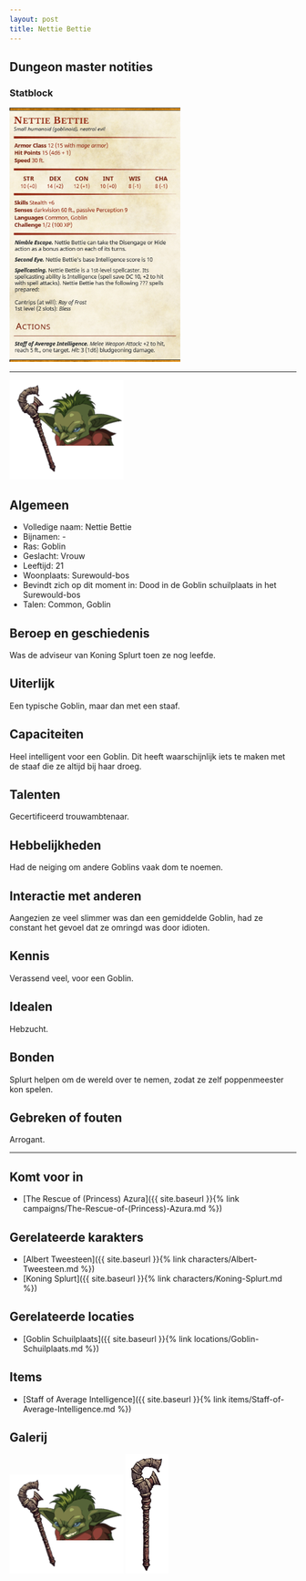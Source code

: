 ```yaml
---
layout: post
title: Nettie Bettie
---
```


## Dungeon master notities

### Statblock
<img src="../images/Nettie Bettie Statblock.png" alt="Nettie Bettie" width=300>

---

<img src="../images/Nettie Bettie.png" alt="Nettie Bettie" width=200>

## Algemeen
* Volledige naam: Nettie Bettie
* Bijnamen: -
* Ras: Goblin
* Geslacht: Vrouw
* Leeftijd: 21
* Woonplaats: Surewould-bos
* Bevindt zich op dit moment in: Dood in de Goblin schuilplaats in het Surewould-bos
* Talen: Common, Goblin

## Beroep en geschiedenis
Was de adviseur van Koning Splurt toen ze nog leefde.

## Uiterlijk
Een typische Goblin, maar dan met een staaf.

## Capaciteiten
Heel intelligent voor een Goblin. Dit heeft waarschijnlijk iets te maken met de staaf die ze altijd bij haar droeg.

## Talenten
Gecertificeerd trouwambtenaar. 

## Hebbelijkheden
Had de neiging om andere Goblins vaak dom te noemen.

## Interactie met anderen
Aangezien ze veel slimmer was dan een gemiddelde Goblin, had ze constant het gevoel dat ze omringd was door idioten.

## Kennis
Verassend veel, voor een Goblin.

## Idealen
Hebzucht.

## Bonden
Splurt helpen om de wereld over te nemen, zodat ze zelf poppenmeester kon spelen.

## Gebreken of fouten
Arrogant.

---

## Komt voor in
* [The Rescue of (Princess) Azura]({{ site.baseurl }}{% link campaigns/The-Rescue-of-(Princess)-Azura.md %})

## Gerelateerde karakters
* [Albert Tweesteen]({{ site.baseurl }}{% link characters/Albert-Tweesteen.md %})
* [Koning Splurt]({{ site.baseurl }}{% link characters/Koning-Splurt.md %})

## Gerelateerde locaties
* [Goblin Schuilplaats]({{ site.baseurl }}{% link locations/Goblin-Schuilplaats.md %})

## Items
* [Staff of Average Intelligence]({{ site.baseurl }}{% link items/Staff-of-Average-Intelligence.md %})

## Galerij
<img src="../images/Nettie Bettie.png" alt="Nettie Bettie" width=200>


<img src="../images/Staff of Normal Intelligence.png" alt="Staff of Average Intelligence" width=75>